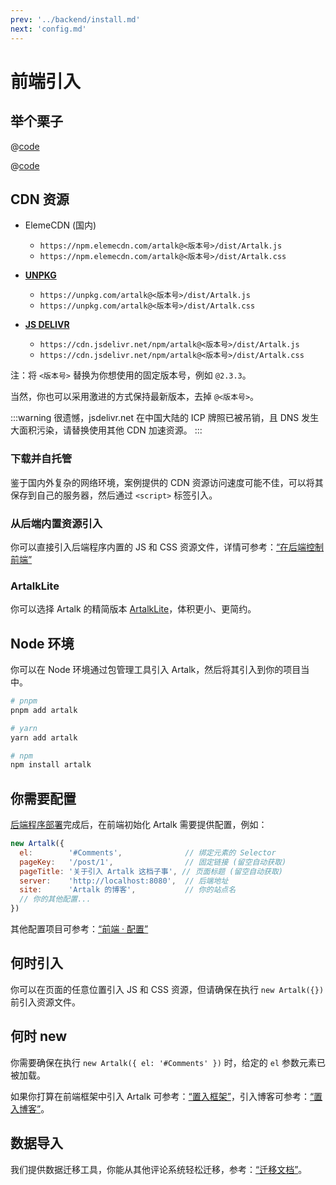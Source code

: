 ```yaml
---
prev: '../backend/install.md'
next: 'config.md'
---
```


# 前端引入

## 举个栗子

<CodeGroup>
  <CodeGroupItem title="CDN" active>

@[code](../../code/quick-start/cdn.html)

  </CodeGroupItem>

  <CodeGroupItem title="Node">
  
@[code](../../code/quick-start/node.ts)

  </CodeGroupItem>
</CodeGroup>

## CDN 资源

- ElemeCDN (国内)
  - `https://npm.elemecdn.com/artalk@<版本号>/dist/Artalk.js`
  - `https://npm.elemecdn.com/artalk@<版本号>/dist/Artalk.css`

- [**UNPKG**](https://unpkg.com/)
  - `https://unpkg.com/artalk@<版本号>/dist/Artalk.js`
  - `https://unpkg.com/artalk@<版本号>/dist/Artalk.css`

- [**JS DELIVR**](https://www.jsdelivr.com/)
  - `https://cdn.jsdelivr.net/npm/artalk@<版本号>/dist/Artalk.js`
  - `https://cdn.jsdelivr.net/npm/artalk@<版本号>/dist/Artalk.css`

注：将 `<版本号>` 替换为你想使用的固定版本号，例如 `@2.3.3`。

当然，你也可以采用激进的方式保持最新版本，去掉 `@<版本号>`。

:::warning
很遗憾，jsdelivr.net 在中国大陆的 ICP 牌照已被吊销，且 DNS 发生大面积污染，请替换使用其他 CDN 加速资源。
:::

### 下载并自托管

鉴于国内外复杂的网络环境，案例提供的 CDN 资源访问速度可能不佳，可以将其保存到自己的服务器，然后通过 `<script>` 标签引入。

### 从后端内置资源引入

你可以直接引入后端程序内置的 JS 和 CSS 资源文件，详情可参考：[“在后端控制前端”](/guide/backend/fe-control)

### ArtalkLite

你可以选择 Artalk 的精简版本 [ArtalkLite](./artalk-lite.md)，体积更小、更简约。

## Node 环境

你可以在 Node 环境通过包管理工具引入 Artalk，然后将其引入到你的项目当中。

```bash
# pnpm
pnpm add artalk

# yarn
yarn add artalk

# npm
npm install artalk
```

## 你需要配置

[后端程序部署](../backend/install.md)完成后，在前端初始化 Artalk 需要提供配置，例如：

```js
new Artalk({
  el:        '#Comments',              // 绑定元素的 Selector
  pageKey:   '/post/1',                // 固定链接 (留空自动获取)
  pageTitle: '关于引入 Artalk 这档子事', // 页面标题 (留空自动获取)
  server:    'http://localhost:8080',  // 后端地址
  site:      'Artalk 的博客',           // 你的站点名
  // 你的其他配置...
})
```

其他配置项目可参考：[“前端 · 配置”](./config.md)

## 何时引入

你可以在页面的任意位置引入 JS 和 CSS 资源，但请确保在执行 `new Artalk({})` 前引入资源文件。

## 何时 new

你需要确保在执行 `new Artalk({ el: '#Comments' })` 时，给定的 `el` 参数元素已被加载。

如果你打算在前端框架中引入 Artalk 可参考：[“置入框架”](./import-framework.md)，引入博客可参考：[“置入博客”](./import-blog.md)。

## 数据导入

我们提供数据迁移工具，你能从其他评论系统轻松迁移，参考：[“迁移文档”](../transfer.md)。

